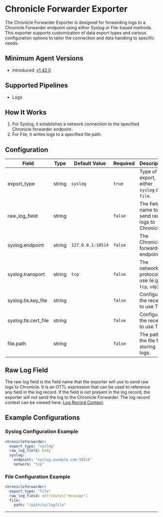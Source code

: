 # Chronicle Forwarder Exporter

The Chronicle Forwarder Exporter is designed for forwarding logs to a Chronicle Forwarder endpoint using either Syslog or File-based methods. This exporter supports customization of data export types and various configuration options to tailor the connection and data handling to specific needs.

## Minimum Agent Versions

- Introduced: [v1.42.0](https://github.com/observIQ/bindplane-agent/releases/tag/v1.42.0)

## Supported Pipelines

- Logs

## How It Works

1. For Syslog, it establishes a network connection to the specified Chronicle forwarder endpoint.
2. For File, it writes logs to a specified file path.

## Configuration

| Field                | Type   | Default Value     | Required | Description                                       |
| -------------------- | ------ | ----------------- | -------- | ------------------------------------------------- |
| export_type          | string | `syslog`          | `true`   | Type of export, either `syslog` or `file`.        |
| raw_log_field        | string |                   | `false`  | The field name to send raw logs to Chronicle.     |
| syslog.endpoint      | string | `127.0.0.1:10514` | `false`  | The Chronicle forwarder endpoint.                 |
| syslog.transport     | string | `tcp`             | `false`  | The network protocol to use (e.g., `tcp`, `udp`). |
| syslog.tls.key_file  | string |                   | `false`  | Configure the receiver to use TLS.                |
| syslog.tls.cert_file | string |                   | `false`  | Configure the receiver to use TLS.                |
| file.path            | string |                   | `false`  | The path to the file for storing logs.            |

## Raw Log Field

The raw log field is the field name that the exporter will use to send raw logs to Chronicle. It is an OTTL expression that can be used to reference any field in the log record. If the field is not present in the log record, the exporter will not send the log to the Chronicle Forwarder. The log record context can be viewed here: [Log Record Context](https://github.com/open-telemetry/opentelemetry-collector-contrib/blob/main/pkg/ottl/contexts/ottllog/README.md).

## Example Configurations

### Syslog Configuration Example

```yaml
chronicleforwarder:
  export_type: "syslog"
  raw_log_field: body
  syslog:
    endpoint: "syslog.example.com:10514"
    network: "tcp"
```

### File Configuration Example

```yaml
chronicleforwarder:
  export_type: "file"
  raw_log_field: attributes["message"]
  file:
    path: "/path/to/logfile"
```

---
